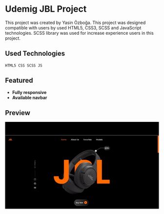 # Udemig JBL Project

This project was created by Yasin Özboğa.
This project was designed compatible with users by used HTML5, CSS3, SCSS and JavaScript technologies.
SCSS library was used for increase experience users in this project.

## Used Technologies

```
HTML5 CSS SCSS JS
```

## Featured

- **Fully responsive**
- **Available navbar**

## Preview

<img src="img/JBL Project Gif.gif">
